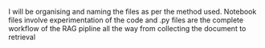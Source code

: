I will be organising and naming the files as per the method used. Notebook files involve experimentation of the code and .py files are the complete workflow of the RAG pipline all the way from collecting the document to retrieval
